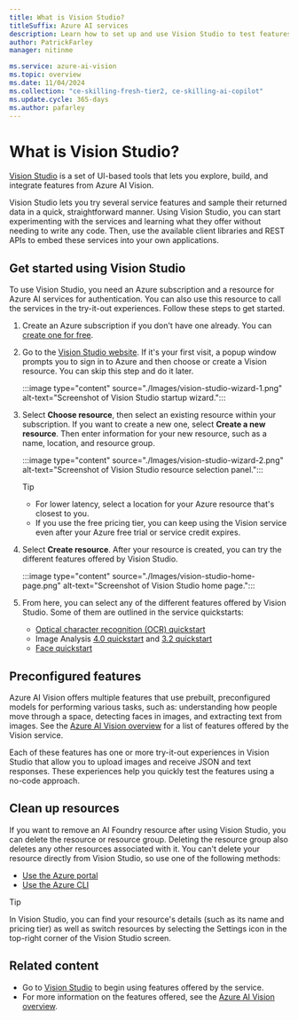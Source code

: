 ```yaml
---
title: What is Vision Studio?
titleSuffix: Azure AI services
description: Learn how to set up and use Vision Studio to test features of Azure AI Vision on the web.
author: PatrickFarley
manager: nitinme

ms.service: azure-ai-vision
ms.topic: overview
ms.date: 11/04/2024
ms.collection: "ce-skilling-fresh-tier2, ce-skilling-ai-copilot"
ms.update.cycle: 365-days
ms.author: pafarley
---
```


# What is Vision Studio?

[Vision Studio](https://portal.vision.cognitive.azure.com) is a set of UI-based tools that lets you explore, build, and integrate features from Azure AI Vision.

Vision Studio lets you try several service features and sample their returned data in a quick, straightforward manner. Using Vision Studio, you can start experimenting with the services and learning what they offer without needing to write any code. Then, use the available client libraries and REST APIs to embed these services into your own applications.

## Get started using Vision Studio

To use Vision Studio, you need an Azure subscription and a resource for Azure AI services for authentication. You can also use this resource to call the services in the try-it-out experiences. Follow these steps to get started.

1. Create an Azure subscription if you don't have one already. You can [create one for free](https://azure.microsoft.com/free/ai/).

1. Go to the [Vision Studio website](https://portal.vision.cognitive.azure.com). If it's your first visit, a popup window prompts you to sign in to Azure and then choose or create a Vision resource. You can skip this step and do it later.

    :::image type="content" source="./Images/vision-studio-wizard-1.png" alt-text="Screenshot of Vision Studio startup wizard.":::

1. Select **Choose resource**, then select an existing resource within your subscription. If you want to create a new one, select **Create a new resource**. Then enter information for your new resource, such as a name, location, and resource group.

    :::image type="content" source="./Images/vision-studio-wizard-2.png" alt-text="Screenshot of Vision Studio resource selection panel.":::

    > [!TIP]
    > * For lower latency, select a location for your Azure resource that's closest to you.
    > * If you use the free pricing tier, you can keep using the Vision service even after your Azure free trial or service credit expires.

1. Select **Create resource**. After your resource is created, you can try the different features offered by Vision Studio.

    :::image type="content" source="./Images/vision-studio-home-page.png" alt-text="Screenshot of Vision Studio home page.":::

1. From here, you can select any of the different features offered by Vision Studio. Some of them are outlined in the service quickstarts:
   * [Optical character recognition (OCR) quickstart](quickstarts-sdk/client-library.md?pivots=vision-studio)
   * Image Analysis [4.0 quickstart](quickstarts-sdk/image-analysis-client-library-40.md?pivots=vision-studio) and [3.2 quickstart](quickstarts-sdk/image-analysis-client-library.md?pivots=vision-studio)
   * [Face quickstart](quickstarts-sdk/identity-client-library.md?pivots=vision-studio)

## Preconfigured features

Azure AI Vision offers multiple features that use prebuilt, preconfigured models for performing various tasks, such as: understanding how people move through a space, detecting faces in images, and extracting text from images. See the [Azure AI Vision overview](overview.md) for a list of features offered by the Vision service.

Each of these features has one or more try-it-out experiences in Vision Studio that allow you to upload images and receive JSON and text responses. These experiences help you quickly test the features using a no-code approach.

## Clean up resources

If you want to remove an AI Foundry resource after using Vision Studio, you can delete the resource or resource group. Deleting the resource group also deletes any other resources associated with it. You can't delete your resource directly from Vision Studio, so use one of the following methods:
* [Use the Azure portal](../multi-service-resource.md?pivots=azportal#clean-up-resources)
* [Use the Azure CLI](../multi-service-resource.md?pivots=azcli#clean-up-resources)

> [!TIP]
> In Vision Studio, you can find your resource's details (such as its name and pricing tier) as well as switch resources by selecting the Settings icon in the top-right corner of the Vision Studio screen.

## Related content

* Go to [Vision Studio](https://portal.vision.cognitive.azure.com) to begin using features offered by the service.
* For more information on the features offered, see the [Azure AI Vision overview](overview.md).
